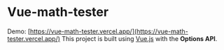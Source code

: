 # Vue-math-tester

Demo: [https://vue-math-tester.vercel.app/](https://vue-math-tester.vercel.app/)
This project is built using [Vue.js](https://vuejs.org/) with the **Options API**.